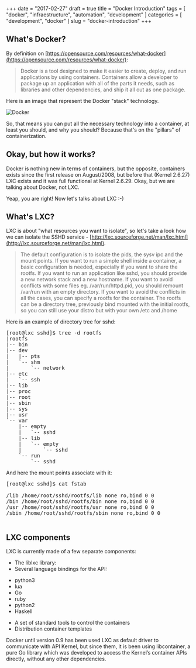 +++
date = "2017-02-27"
draft = true
title = "Docker Introduction"
tags = [ "docker", "infraestructure", "automation", "development" ]
categories = [
  "development",
  "docker"
]
slug = "docker-introduction"
+++

## What's Docker?
By definition on [https://opensource.com/resources/what-docker](https://opensource.com/resources/what-docker):

> Docker is a tool designed to make it easier to create, deploy, and run applications by using containers. Containers allow a developer to package up an application with all of the parts it needs, such as libraries and other dependencies, and ship it all out as one package.

Here is an image that represent the Docker "stack" technology.

![Docker](https://calm.io/wp-content/uploads/2016/webinar/deploying_docker_containers_in_production/img/what-is-vm-diagram.png)

So, that means you can put all the necessary technology into a container, at least you should, and why you should? Because that's on the "pillars" of containerization.

## Okay, but how it works?

Docker is nothing new in terms of containers, but the opposite, containers exists since the first release on August/2008, but before that (Kernel 2.6.27) LXC exists and it was full functional at Kernel 2.6.29. Okay, but we are talking about Docker, not LXC.

Yeap, you are right! Now let's talks about LXC :-)

## What's LXC?

LXC is about "what resources you want to isolate", so let's take a look how we can isolate the SSHD service -  [http://lxc.sourceforge.net/man/lxc.html](http://lxc.sourceforge.net/man/lxc.html).

> The default configuration is to isolate the pids, the sysv ipc and the mount points. If you want to run a simple shell inside a container, a basic configuration is needed, especially if you want to share the rootfs. If you want to run an application like sshd, you should provide a new network stack and a new hostname. If you want to avoid conflicts with some files eg. /var/run/httpd.pid, you should remount /var/run with an empty directory. If you want to avoid the conflicts in all the cases, you can specify a rootfs for the container. The rootfs can be a directory tree, previously bind mounted with the initial rootfs, so you can still use your distro but with your own /etc and /home

Here is an example of directory tree for sshd:

<pre class="prettyprint">
[root@lxc sshd]$ tree -d rootfs
|rootfs
|-- bin
|-- dev
|   |-- pts
|   `-- shm
|       `-- network
|-- etc
|   `-- ssh
|-- lib
|-- proc
|-- root
|-- sbin
|-- sys
|-- usr
`-- var
    |-- empty
    |   `-- sshd
    |-- lib
    |   `-- empty
    |       `-- sshd
    `-- run
        `-- sshd
</pre>

And here the mount points associate with it:

<pre class="prettyprint">
[root@lxc sshd]$ cat fstab

/lib /home/root/sshd/rootfs/lib none ro,bind 0 0
/bin /home/root/sshd/rootfs/bin none ro,bind 0 0
/usr /home/root/sshd/rootfs/usr none ro,bind 0 0
/sbin /home/root/sshd/rootfs/sbin none ro,bind 0 0

</pre>

## LXC components

LXC is currently made of a few separate components:

* The liblxc library:
* Several language bindings for the API:
 - python3
 - lua
 - Go
 - ruby
 - python2
 - Haskell
* A set of standard tools to control the containers
* Distribution container templates

Docker until version 0.9 has been used LXC as default driver to communicate with API Kernel, but since them, it is been using libcontainer, a pure Go library which was developed to access the Kernel’s container APIs directly, without any other dependencies.
